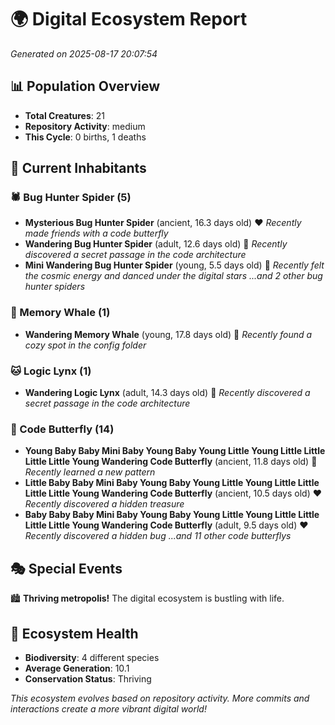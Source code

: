 # 🌍 Digital Ecosystem Report
*Generated on 2025-08-17 20:07:54*

## 📊 Population Overview
- **Total Creatures**: 21
- **Repository Activity**: medium
- **This Cycle**: 0 births, 1 deaths

## 👥 Current Inhabitants

### 🕷️ Bug Hunter Spider (5)
- **Mysterious Bug Hunter Spider** (ancient, 16.3 days old) ❤️
  *Recently made friends with a code butterfly*
- **Wandering Bug Hunter Spider** (adult, 12.6 days old) 💚
  *Recently discovered a secret passage in the code architecture*
- **Mini Wandering Bug Hunter Spider** (young, 5.5 days old) 💚
  *Recently felt the cosmic energy and danced under the digital stars*
  *...and 2 other bug hunter spiders*

### 🐋 Memory Whale (1)
- **Wandering Memory Whale** (young, 17.8 days old) 💚
  *Recently found a cozy spot in the config folder*

### 🐱 Logic Lynx (1)
- **Wandering Logic Lynx** (adult, 14.3 days old) 💛
  *Recently discovered a secret passage in the code architecture*

### 🦋 Code Butterfly (14)
- **Young Baby Baby Mini Baby Young Baby Young Little Young Little Little Little Little Young Wandering Code Butterfly** (ancient, 11.8 days old) 💛
  *Recently learned a new pattern*
- **Little Baby Baby Mini Baby Young Baby Young Little Young Little Little Little Little Young Wandering Code Butterfly** (ancient, 10.5 days old) ❤️
  *Recently discovered a hidden treasure*
- **Baby Baby Baby Mini Baby Young Baby Young Little Young Little Little Little Little Young Wandering Code Butterfly** (adult, 9.5 days old) ❤️
  *Recently discovered a hidden bug*
  *...and 11 other code butterflys*

## 🎭 Special Events

🏙️ **Thriving metropolis!** The digital ecosystem is bustling with life.

## 🔬 Ecosystem Health
- **Biodiversity**: 4 different species
- **Average Generation**: 10.1
- **Conservation Status**: Thriving

*This ecosystem evolves based on repository activity. More commits and interactions create a more vibrant digital world!*